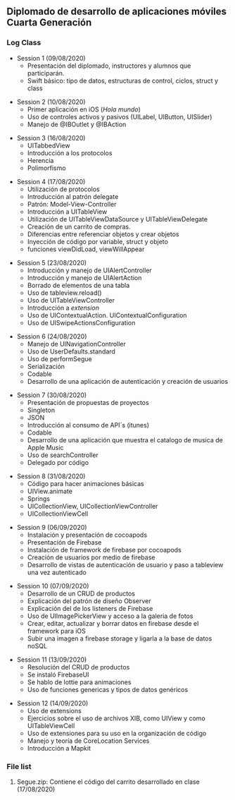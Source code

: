 ## Diplomado de desarrollo de aplicaciones móviles Cuarta Generación
>
### Log Class
* Session 1 (09/08/2020)
  - Presentación del diplomado, instructores y alumnos que participarán.
  - Swift básico: tipo de datos, estructuras de control, ciclos, struct y class
>
* Session 2 (10/08/2020)
  - Primer aplicación en iOS (*Hola mundo*)
  - Uso de controles activos y pasivos (UILabel, UIButton, UISlider)
  - Manejo de @IBOutlet y @IBAction
>
* Session 3 (16/08/2020)
  - UITabbedView
  - Introducción a los protocolos
  - Herencia
  - Polimorfismo
>
* Session 4 (17/08/2020)
  - Utilización de protocolos
  - Introducción al patrón delegate
  - Patrón: Model-View-Controller
  - Introducción a UITableView
  - Utilización de UITableViewDataSource y UITableViewDelegate
  - Creación de un carrito de compras.
   - Diferencias entre referenciar objetos y crear objetos
   - Inyección de código por variable, struct y objeto
   - funciones viewDidLoad, viewWillAppear
>
* Session 5 (23/08/2020)
  - Introducción y manejo de UIAlertController
  - Introducción y manejo de UIAlertAction
  - Borrado de elementos de una tabla
  - Uso de tableview.reload()
  - Uso de UITableViewController
  - Introducción a *extension*
  - Uso de UIContextualAction. UIContextualConfiguration
  - Uso de UISwipeActionsConfiguration
>
* Session 6 (24/08/2020)
  - Manejo de UINavigationController
  - Uso de UserDefaults.standard
  - Uso de performSegue
  - Serialización
  - Codable
  - Desarrollo de una aplicación de autenticación y creación de usuarios
>
* Session 7 (30/08/2020)
  - Presentación de propuestas de proyectos
  - Singleton
  - JSON
  - Introducción al consumo de API´s (itunes)
  - Codable
  - Desarrollo de una aplicación que muestra el catalogo de musica de Apple Music
  - Uso de searchController
  - Delegado por código
>
* Session 8 (31/08/2020)
  - Código para hacer animaciones básicas
  - UIView.animate
  - Springs
  - UICollectionView, UICollectionViewController
  - UICollectionViewCell
>
* Session 9 (06/09/2020)
  - Instalación y presentación de cocoapods
  - Presentación de Firebase
  - Instalación de framework de firebase por cocoapods
  - Creación de usuarios por medio de firebase
  - Desarrollo de vistas de autenticación de usuario y paso a tableview una vez autenticado
>
* Session 10 (07/09/2020)
  - Desarrollo de un CRUD de productos
  - Explicación del patrón de diseño Observer
  - Explicación del de los listeners de Firebase
  - Uso de UIImagePickerView y acceso a la galeria de fotos
  - Crear, editar, actualizar y borrar datos en firebase desde el framework para iOS
  - Subir una imagen a firebase storage y ligarla a la base de datos noSQL
>
* Session 11 (13/09/2020)
  - Resolución del CRUD de productos
  - Se instaló FirebaseUI
  - Se hablo de lottie para animaciones
  - Uso de funciones genericas y tipos de datos genéricos
>
* Session 12 (14/09/2020)
  - Uso de extensions
  - Ejercicios sobre el uso de archivos XIB, como UIView y como UITableViewCell
  - Uso de extensiones para su uso en la organización de código
  - Manejo y teoría de CoreLocation Services
  - Introducción a Mapkit
>
### File list
1. Segue.zip: Contiene el código del carrito desarrollado en clase (17/08/2020)
